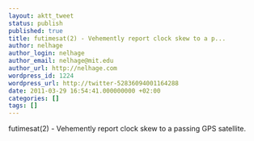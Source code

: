 ```yaml
---
layout: aktt_tweet
status: publish
published: true
title: futimesat(2) - Vehemently report clock skew to a p...
author: nelhage
author_login: nelhage
author_email: nelhage@mit.edu
author_url: http://nelhage.com
wordpress_id: 1224
wordpress_url: http://twitter-52836094001164288
date: 2011-03-29 16:54:41.000000000 +02:00
categories: []
tags: []
---
```

futimesat(2) - Vehemently report clock skew to a passing GPS satellite.
